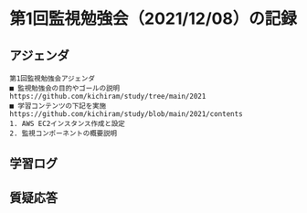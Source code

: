 # 第1回監視勉強会（2021/12/08）の記録
## アジェンダ
```
第1回監視勉強会アジェンダ
■ 監視勉強会の目的やゴールの説明
https://github.com/kichiram/study/tree/main/2021
■ 学習コンテンツの下記を実施
https://github.com/kichiram/study/blob/main/2021/contents
1. AWS EC2インスタンス作成と設定
2. 監視コンポーネントの概要説明
```
## 学習ログ
## 質疑応答
